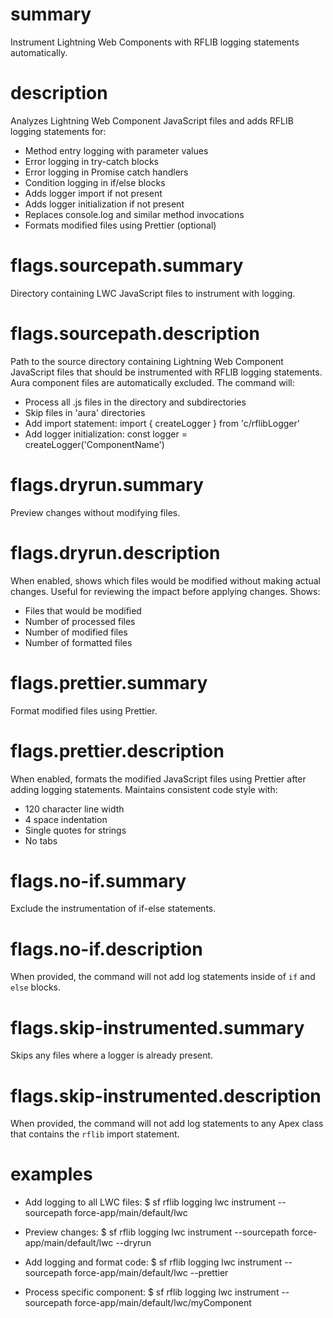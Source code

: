 # summary

Instrument Lightning Web Components with RFLIB logging statements automatically.

# description

Analyzes Lightning Web Component JavaScript files and adds RFLIB logging statements for:
- Method entry logging with parameter values
- Error logging in try-catch blocks
- Error logging in Promise catch handlers
- Condition logging in if/else blocks
- Adds logger import if not present
- Adds logger initialization if not present
- Replaces console.log and similar method invocations
- Formats modified files using Prettier (optional)

# flags.sourcepath.summary

Directory containing LWC JavaScript files to instrument with logging.

# flags.sourcepath.description

Path to the source directory containing Lightning Web Component JavaScript files that should be instrumented with RFLIB logging statements. Aura component files are automatically excluded. The command will:
- Process all .js files in the directory and subdirectories
- Skip files in 'aura' directories
- Add import statement: import { createLogger } from 'c/rflibLogger'
- Add logger initialization: const logger = createLogger('ComponentName')

# flags.dryrun.summary

Preview changes without modifying files.

# flags.dryrun.description

When enabled, shows which files would be modified without making actual changes. Useful for reviewing the impact before applying changes. Shows:
- Files that would be modified
- Number of processed files
- Number of modified files
- Number of formatted files

# flags.prettier.summary

Format modified files using Prettier.

# flags.prettier.description

When enabled, formats the modified JavaScript files using Prettier after adding logging statements. Maintains consistent code style with:
- 120 character line width
- 4 space indentation
- Single quotes for strings
- No tabs

# flags.no-if.summary

Exclude the instrumentation of if-else statements.

# flags.no-if.description

When provided, the command will not add log statements inside of `if` and `else` blocks.

# flags.skip-instrumented.summary

Skips any files where a logger is already present.

# flags.skip-instrumented.description

When provided, the command will not add log statements to any Apex class that contains the `rflib` import statement.

# examples

- Add logging to all LWC files:
$ sf rflib logging lwc instrument --sourcepath force-app/main/default/lwc

- Preview changes:
$ sf rflib logging lwc instrument --sourcepath force-app/main/default/lwc --dryrun

- Add logging and format code:
$ sf rflib logging lwc instrument --sourcepath force-app/main/default/lwc --prettier

- Process specific component:
$ sf rflib logging lwc instrument --sourcepath force-app/main/default/lwc/myComponent
